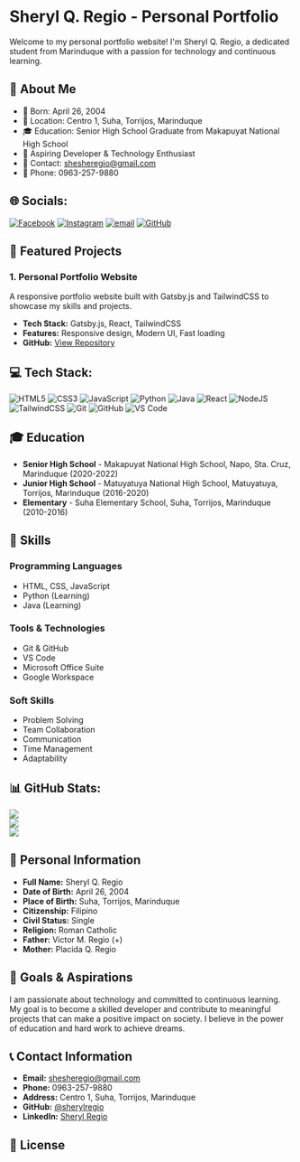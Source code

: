 # Sheryl Q. Regio - Personal Portfolio

Welcome to my personal portfolio website! I'm Sheryl Q. Regio, a dedicated student from Marinduque with a passion for technology and continuous learning.

## 👋 About Me

- 🎂 Born: April 26, 2004
- 📍 Location: Centro 1, Suha, Torrijos, Marinduque
- 🎓 Education: Senior High School Graduate from Makapuyat National High School
- 💼 Aspiring Developer & Technology Enthusiast
- 📧 Contact: shesheregio@gmail.com
- 📱 Phone: 0963-257-9880

## 🌐 Socials:
[![Facebook](https://img.shields.io/badge/Facebook-%231877F2.svg?logo=Facebook&logoColor=white)](https://facebook.com/Sheryl) [![Instagram](https://img.shields.io/badge/Instagram-%23E4405F.svg?logo=Instagram&logoColor=white)](https://instagram.com/ryl_she26) [![email](https://img.shields.io/badge/Email-D14836?logo=gmail&logoColor=white)](mailto:shesheregio@gmail.com) [![GitHub](https://img.shields.io/badge/github-%23121011.svg?logo=github&logoColor=white)](https://github.com/sherylregio)

## 🎯 Featured Projects

### 1. Personal Portfolio Website
A responsive portfolio website built with Gatsby.js and TailwindCSS to showcase my skills and projects.
- **Tech Stack:** Gatsby.js, React, TailwindCSS
- **Features:** Responsive design, Modern UI, Fast loading
- **GitHub:** [View Repository](https://github.com/sherylregio/portfolio)

## 💻 Tech Stack:
![HTML5](https://img.shields.io/badge/html5-%23E34F26.svg?style=for-the-badge&logo=html5&logoColor=white) ![CSS3](https://img.shields.io/badge/css3-%231572B6.svg?style=for-the-badge&logo=css3&logoColor=white) ![JavaScript](https://img.shields.io/badge/javascript-%23323330.svg?style=for-the-badge&logo=javascript&logoColor=%23F7DF1E) ![Python](https://img.shields.io/badge/python-3670A0?style=for-the-badge&logo=python&logoColor=ffdd54) ![Java](https://img.shields.io/badge/java-%23ED8B00.svg?style=for-the-badge&logo=openjdk&logoColor=white) ![React](https://img.shields.io/badge/react-%2320232a.svg?style=for-the-badge&logo=react&logoColor=%2361DAFB) ![NodeJS](https://img.shields.io/badge/node.js-6DA55F?style=for-the-badge&logo=node.js&logoColor=white) ![TailwindCSS](https://img.shields.io/badge/tailwindcss-%2338B2AC.svg?style=for-the-badge&logo=tailwind-css&logoColor=white) ![Git](https://img.shields.io/badge/git-%23F05033.svg?style=for-the-badge&logo=git&logoColor=white) ![GitHub](https://img.shields.io/badge/github-%23121011.svg?style=for-the-badge&logo=github&logoColor=white) ![VS Code](https://img.shields.io/badge/Visual%20Studio%20Code-0078d7.svg?style=for-the-badge&logo=visual-studio-code&logoColor=white)

## 🎓 Education

- **Senior High School** - Makapuyat National High School, Napo, Sta. Cruz, Marinduque (2020-2022)
- **Junior High School** - Matuyatuya National High School, Matuyatuya, Torrijos, Marinduque (2016-2020)
- **Elementary** - Suha Elementary School, Suha, Torrijos, Marinduque (2010-2016)

## 🚀 Skills

### Programming Languages
- HTML, CSS, JavaScript
- Python (Learning)
- Java (Learning)

### Tools & Technologies
- Git & GitHub
- VS Code
- Microsoft Office Suite
- Google Workspace

### Soft Skills
- Problem Solving
- Team Collaboration
- Communication
- Time Management
- Adaptability

## 📊 GitHub Stats:
![](https://github-readme-stats.vercel.app/api?username=sherylregio&theme=dark&hide_border=false&include_all_commits=false&count_private=false)<br/>
![](https://github-readme-streak-stats.herokuapp.com/?user=sherylregio&theme=dark&hide_border=false)<br/>
![](https://github-readme-stats.vercel.app/api/top-langs/?username=sherylregio&theme=dark&hide_border=false&include_all_commits=false&count_private=false&layout=compact)

## 🌟 Personal Information

- **Full Name:** Sheryl Q. Regio
- **Date of Birth:** April 26, 2004
- **Place of Birth:** Suha, Torrijos, Marinduque
- **Citizenship:** Filipino
- **Civil Status:** Single
- **Religion:** Roman Catholic
- **Father:** Victor M. Regio (+)
- **Mother:** Placida Q. Regio

## 🎯 Goals & Aspirations

I am passionate about technology and committed to continuous learning. My goal is to become a skilled developer and contribute to meaningful projects that can make a positive impact on society. I believe in the power of education and hard work to achieve dreams.

## 📞 Contact Information

- **Email:** shesheregio@gmail.com
- **Phone:** 0963-257-9880
- **Address:** Centro 1, Suha, Torrijos, Marinduque
- **GitHub:** [@sherylregio](https://github.com/sherylregio)
- **LinkedIn:** [Sheryl Regio](https://linkedin.com/in/sherylregio)

## 📄 License

